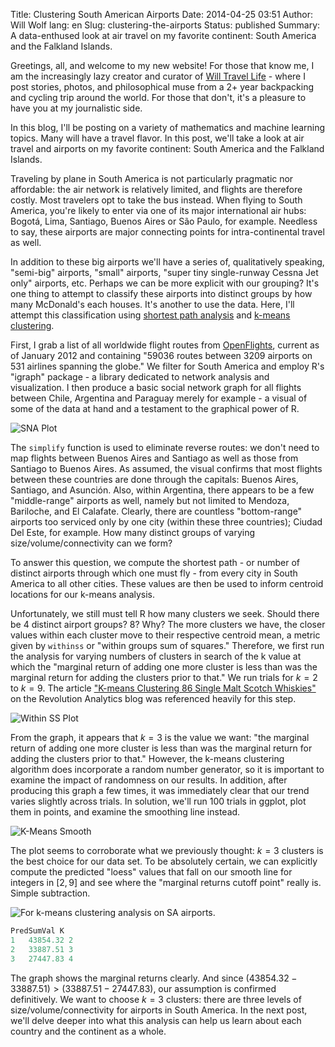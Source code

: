 Title: Clustering South American Airports
Date: 2014-04-25 03:51
Author: Will Wolf
lang: en
Slug: clustering-the-airports
Status: published
Summary: A data-enthused look at air travel on my favorite continent: South America and the Falkland Islands.

Greetings, all, and welcome to my new website! For those that know me, I am the increasingly lazy creator and curator of [Will Travel Life](http://willtravellife.com) - where I post stories, photos, and philosophical muse from a 2+ year backpacking and cycling trip around the world. For those that don't, it's a pleasure to have you at my journalistic side.

In this blog, I'll be posting on a variety of mathematics and machine learning topics. Many will have a travel flavor. In this post, we'll take a look at air travel and airports on my favorite continent: South America and the Falkland Islands.

Traveling by plane in South America is not particularly pragmatic nor affordable: the air network is relatively limited, and flights are therefore costly. Most travelers opt to take the bus instead. When flying to South America, you're likely to enter via one of its major international air hubs: Bogotá, Lima, Santiago, Buenos Aires or São Paulo, for example. Needless to say, these airports are major connecting points for intra-continental travel as well.

In addition to these big airports we'll have a series of, qualitatively speaking, "semi-big" airports, "small" airports, "super tiny single-runway Cessna Jet only" airports, etc. Perhaps we can be more explicit with our grouping? It's one thing to attempt to classify these airports into distinct groups by how many McDonald's each houses. It's another to use the data. Here, I'll attempt this classification using [shortest path analysis](http://en.wikipedia.org/wiki/Shortest_path_problem) and [k-means clustering](http://en.wikipedia.org/wiki/K-means_clustering).

First, I grab a list of all worldwide flight routes from [OpenFlights](http://openflights.org/data.html), current as of January 2012 and containing "59036 routes between 3209 airports on 531 airlines spanning the globe." We filter for South America and employ R's "igraph" package - a library dedicated to network analysis and visualization. I then produce a basic social network graph for all flights between Chile, Argentina and Paraguay merely for example - a visual of some of the data at hand and a testament to the graphical power of R.

![SNA Plot]({filename}/figures/sa_airports_sna_plot.png)

The `simplify` function is used to eliminate reverse routes: we don't need to map flights between Buenos Aires and Santiago as well as those from Santiago to Buenos Aires. As assumed, the visual confirms that most flights between these countries are done through the capitals: Buenos Aires, Santiago, and Asunción. Also, within Argentina, there appears to be a few "middle-range" airports as well, namely but not limited to Mendoza, Bariloche, and El Calafate. Clearly, there are countless "bottom-range" airports too serviced only by one city (within these three countries); Ciudad Del Este, for example. How many distinct groups of varying size/volume/connectivity can we form?

To answer this question, we compute the shortest path - or number of distinct airports through which one must fly - from every city in South America to all other cities. These values are then be used to inform centroid locations for our k-means analysis.

Unfortunately, we still must tell R how many clusters we seek. Should there be 4 distinct airport groups? 8? Why? The more clusters we have, the closer values within each cluster move to their respective centroid mean, a metric given by `withinss` or "within groups sum of squares." Therefore, we first run the analysis for varying numbers of clusters in search of the k value at which the "marginal return of adding one more cluster is less than was the marginal return for adding the clusters prior to that." We run trials for $k = 2$ to $k = 9$. The article ["K-means Clustering 86 Single Malt Scotch Whiskies"](http://blog.revolutionanalytics.com/2013/12/k-means-clustering-86-single-malt-scotch-whiskies.html) on the Revolution Analytics blog was referenced heavily for this step.

![Within SS Plot]({filename}/figures/sa_airports_withinss_plot.png)

From the graph, it appears that $k = 3$ is the value we want: "the marginal return of adding one more cluster is less than was the marginal return for adding the clusters prior to that." However, the k-means clustering algorithm does incorporate a random number generator, so it is important to examine the impact of randomness on our results. In addition, after producing this graph a few times, it was immediately clear that our trend varies slightly across trials. In solution, we'll run 100 trials in ggplot, plot them in points, and examine the smoothing line instead.

![K-Means Smooth]({filename}/figures/sa_airports_kmeans_smooth.png)

The plot seems to corroborate what we previously thought: $k = 3$ clusters is the best choice for our data set. To be absolutely certain, we can explicitly compute the predicted "loess" values that fall on our smooth line for integers in $[2,9]$ and see where the "marginal returns cutoff point" really is. Simple subtraction.

![For k-means clustering analysis on SA airports.]({filename}/figures/sa_airports_predicted_withinss_plot.png)

```r
PredSumVal K
1   43854.32 2
2   33887.51 3
3   27447.83 4
```

The graph shows the marginal returns clearly. And since $(43854.32 - 33887.51) \gt (33887.51 - 27447.83)$, our assumption is confirmed definitively. We want to choose $k = 3$ clusters: there are three levels of size/volume/connectivity for airports in South America. In the next post, we'll delve deeper into what this analysis can help us learn about each country and the continent as a whole.
